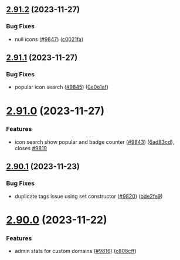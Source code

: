 ## [2.91.2](https://github.com/EddieHubCommunity/BioDrop/compare/v2.91.1...v2.91.2) (2023-11-27)


### Bug Fixes

* null icons ([#9847](https://github.com/EddieHubCommunity/BioDrop/issues/9847)) ([c0021fa](https://github.com/EddieHubCommunity/BioDrop/commit/c0021fa10bb3b486fe12004c3b666eb425d3a3b0))



## [2.91.1](https://github.com/EddieHubCommunity/BioDrop/compare/v2.91.0...v2.91.1) (2023-11-27)


### Bug Fixes

* popular icon search ([#9845](https://github.com/EddieHubCommunity/BioDrop/issues/9845)) ([0e0e1af](https://github.com/EddieHubCommunity/BioDrop/commit/0e0e1af966f7ef08b400fe132044441134ff6c06))



# [2.91.0](https://github.com/EddieHubCommunity/BioDrop/compare/v2.90.1...v2.91.0) (2023-11-27)


### Features

* icon search show popular and badge counter ([#9843](https://github.com/EddieHubCommunity/BioDrop/issues/9843)) ([6ad83cd](https://github.com/EddieHubCommunity/BioDrop/commit/6ad83cd742777b02678762a0a860f026179dd095)), closes [#9819](https://github.com/EddieHubCommunity/BioDrop/issues/9819)



## [2.90.1](https://github.com/EddieHubCommunity/BioDrop/compare/v2.90.0...v2.90.1) (2023-11-23)


### Bug Fixes

* duplicate tags issue using set constructor ([#9820](https://github.com/EddieHubCommunity/BioDrop/issues/9820)) ([bde2fe9](https://github.com/EddieHubCommunity/BioDrop/commit/bde2fe9fb21535bddad9580679bb5dc77a6a5536))



# [2.90.0](https://github.com/EddieHubCommunity/BioDrop/compare/v2.89.6...v2.90.0) (2023-11-22)


### Features

* admin stats for custom domains ([#9816](https://github.com/EddieHubCommunity/BioDrop/issues/9816)) ([c808cff](https://github.com/EddieHubCommunity/BioDrop/commit/c808cff4622705df632777b8c3442fa75af96bab))



